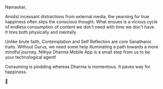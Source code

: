 Namaskar,

Amidst incessant distractions from external media, the yearning for true happiness often slips the conscious thought. What ensues is a vicious cycle of endless consumption of content we don't need with time we don't have. It tires both physically and mentally. 

Unlike brute faith, Contemplation and Self Reflection are core Sanathanic traits. Without Gurus, we need some help illuminating a path towards a more mindful journey. Nithya Dharma Mobile App is a small step from us to be your technological agent!

Consuming is plodding whereas Dharma is momentous. It paves way for happiness. 

🙏
